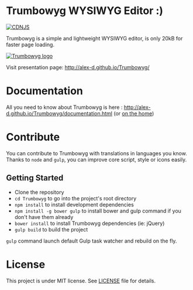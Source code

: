 # Trumbowyg WYSIWYG Editor :)

[![CDNJS](https://img.shields.io/cdnjs/v/Trumbowyg.svg)](https://cdnjs.com/libraries/Trumbowyg)

Trumbowyg is a simple and lightweight WYSIWYG editor, is only 20kB for faster page loading.

[![Trumbowyg logo](banner.png)](http://alex-d.github.io/Trumbowyg/)

Visit presentation page: http://alex-d.github.io/Trumbowyg/


# Documentation

All you need to know about Trumbowyg is here : http://alex-d.github.io/Trumbowyg/documentation.html (or [on the home](http://alex-d.github.io/Trumbowyg/))


# Contribute

You can contribute to Trumbowyg with translations in languages you know.
Thanks to `node` and `gulp`, you can improve core script, style or icons easily.

## Getting Started

- Clone the repository
- `cd Trumbowyg` to go into the project's root directory
- `npm install` to install development dependencies
- `npm install -g bower gulp` to install bower and gulp command if you don't have them already
- `bower install` to install Trumbowyg dependencies (ie: jQuery)
- `gulp build` to build the project

`gulp` command launch default Gulp task watcher and rebuild on the fly.


# License

This project is under MIT license. See [LICENSE](LICENSE) file for details.
